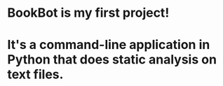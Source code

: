 # BookBot is my first project! 
# It's a command-line application in Python that does static analysis on text files.